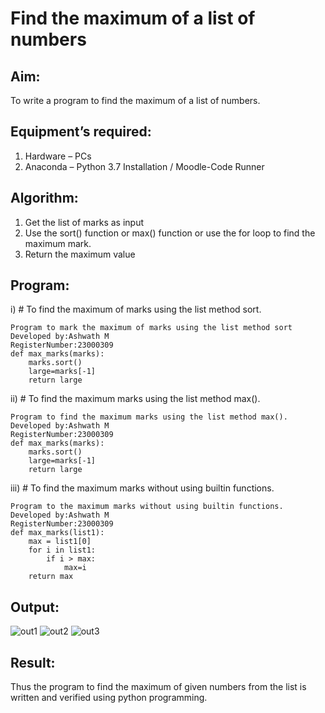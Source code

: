# Find the maximum of a list of numbers
## Aim:
To write a program to find the maximum of a list of numbers.
## Equipment’s required:
1.	Hardware – PCs
2.	Anaconda – Python 3.7 Installation / Moodle-Code Runner
## Algorithm:
1.	Get the list of marks as input
2.	Use the sort() function or max() function or use the for loop to find the maximum mark.
3.	Return the maximum value
## Program:

i)	# To find the maximum of marks using the list method sort.
```
Program to mark the maximum of marks using the list method sort
Developed by:Ashwath M
RegisterNumber:23000309 
def max_marks(marks):
    marks.sort()
    large=marks[-1]
    return large    
```

ii)	# To find the maximum marks using the list method max().
```
Program to find the maximum marks using the list method max().
Developed by:Ashwath M 
RegisterNumber:23000309 
def max_marks(marks):
    marks.sort()
    large=marks[-1]
    return large 
```

iii) # To find the maximum marks without using builtin functions.
``` 
Program to the maximum marks without using builtin functions.
Developed by:Ashwath M 
RegisterNumber:23000309 
def max_marks(list1):
    max = list1[0]
    for i in list1:
        if i > max:
            max=i
    return max    
```
## Output:
![out1](https://github.com/Ashwathm12/FindMaximum/assets/138849225/6283c062-587c-4d37-87ba-3944558b88cf)
![out2](https://github.com/Ashwathm12/FindMaximum/assets/138849225/4af0f9eb-3212-45d1-95d2-2d284abbbb37)
![out3](https://github.com/Ashwathm12/FindMaximum/assets/138849225/e244b0a7-e83e-4c35-b8fd-bc036c89c891)



## Result:
Thus the program to find the maximum of given numbers from the list is written and verified using python programming.
